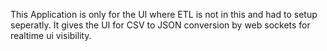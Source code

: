 This Application is only for the UI where ETL is not in this and had to setup seperatly. It gives the UI for CSV to JSON conversion by web sockets for realtime ui visibility.
